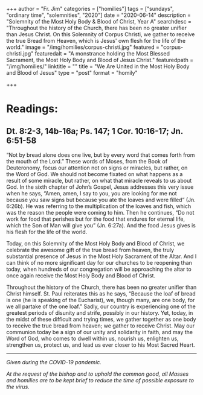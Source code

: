 +++
author = "Fr. Jim"
categories = ["homilies"]
tags = ["sundays", "ordinary time", "solemnities", "2020"]
date = "2020-06-14"
description = "Solemnity of the Most Holy Body & Blood of Christ, Year A"
searchdesc = "Throughout the history of the Church, there has been no greater unifier than Jesus Christ. On this Solemnity of Corpus Christi, we gather to receive the true Bread from Heaven, which is Jesus' own flesh for the life of the world."
image = "/img/homilies/corpus-christi.jpg"
featured = "corpus-christi.jpg"
featuredalt = "A monstrance holding the Most Blessed Sacrament, the Most Holy Body and Blood of Jesus Christ."
featuredpath = "/img/homilies/"
linktitle = ""
title = "We Are United in the Most Holy Body and Blood of Jesus"
type = "post"
format = "homily"

+++

# Readings:
## Dt. 8:2-3, 14b-16a; Ps. 147; 1 Cor. 10:16-17; Jn. 6:51-58

“Not by bread alone does one live, but by every word that comes forth from the mouth of the Lord.” These words of Moses, from the Book of Deuteronomy, focus our attention not on signs or miracles, but rather, on the Word of God. We should not become fixated on what happens as a result of some miracle, but rather, on what that miracle reveals to us about God. In the sixth chapter of John’s Gospel, Jesus addresses this very issue when he says, “Amen, amen, I say to you, you are looking for me not because you saw signs but because you ate the loaves and were filled” (Jn. 6:26b). He was referring to the multiplication of the loaves and fish, which was the reason the people were coming to him. Then he continues, “Do not work for food that perishes but for the food that endures for eternal life, which the Son of Man will give you” (Jn. 6:27a). And the food Jesus gives is his flesh for the life of the world.

Today, on this Solemnity of the Most Holy Body and Blood of Christ, we celebrate the awesome gift of the true bread from heaven, the truly substantial presence of Jesus in the Most Holy Sacrament of the Altar. And I can think of no more significant day for our churches to be reopening than today, when hundreds of our congregation will be approaching the altar to once again receive the Most Holy Body and Blood of Christ.

Throughout the history of the Church, there has been no greater unifier than Christ himself. St. Paul reiterates this as he says, “Because the loaf of bread is one (he is speaking of the Eucharist), we, though many, are one body, for we all partake of the one loaf.” Sadly, our country is experiencing one of the greatest periods of disunity and strife, possibly in our history. Yet, today, in the midst of these difficult and trying times, we gather together as one body to receive the true bread from heaven; we gather to receive Christ. May our communion today be a sign of our unity and solidarity in faith, and may the Word of God, who comes to dwell within us, nourish us, enlighten us, strengthen us, protect us, and lead us ever closer to his Most Sacred Heart.

---
*Given during the COVID-19 pandemic.*

*At the request of the bishop and to uphold the common good, all Masses and homilies are to be kept brief to reduce the time of possible exposure to the virus.*